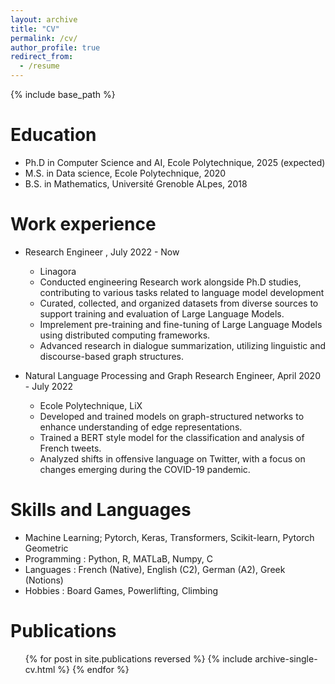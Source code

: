 ```yaml
---
layout: archive
title: "CV"
permalink: /cv/
author_profile: true
redirect_from:
  - /resume
---
```


{% include base_path %}

Education
======
* Ph.D in Computer Science and AI, Ecole Polytechnique, 2025 (expected)
* M.S. in Data science, Ecole Polytechnique, 2020
* B.S. in Mathematics, Université Grenoble ALpes, 2018

Work experience
======
* Research Engineer , July 2022 - Now
  * Linagora
  * Conducted engineering Research work alongside Ph.D studies, contributing to various tasks related to language model development
  * Curated, collected, and organized datasets from diverse sources to support training and evaluation of Large Language Models.
  * Imprelement pre-training and fine-tuning of Large Language Models using distributed computing frameworks.
  * Advanced research in dialogue summarization, utilizing linguistic and discourse-based graph structures.

* Natural Language Processing and Graph Research Engineer, April 2020 - July 2022
  * Ecole Polytechnique, LiX
  * Developed and trained models on graph-structured networks to enhance understanding of edge representations.
  * Trained a BERT style model for the classification and analysis of French tweets.
  * Analyzed shifts in offensive language on Twitter, with a focus on changes emerging during the COVID-19 pandemic.
  
Skills and Languages
======
* Machine Learning; Pytorch, Keras, Transformers, Scikit-learn, Pytorch Geometric
* Programming : Python, R, MATLaB, Numpy, C
* Languages : French (Native), English (C2), German (A2), Greek (Notions)
* Hobbies : Board Games, Powerlifting, Climbing

Publications
======
  <ul>{% for post in site.publications reversed %}
    {% include archive-single-cv.html %}
  {% endfor %}</ul>
